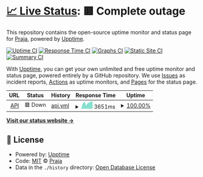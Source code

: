 # [📈 Live Status](https://status.praja.buzz): <!--live status--> **🟥 Complete outage**

This repository contains the open-source uptime monitor and status page for [Praja](https://praja.buzz), powered by [Upptime](https://github.com/upptime/upptime).

[![Uptime CI](https://github.com/praja/uptime/workflows/Uptime%20CI/badge.svg)](https://github.com/praja/uptime/actions?query=workflow%3A%22Uptime+CI%22)
[![Response Time CI](https://github.com/praja/uptime/workflows/Response%20Time%20CI/badge.svg)](https://github.com/praja/uptime/actions?query=workflow%3A%22Response+Time+CI%22)
[![Graphs CI](https://github.com/praja/uptime/workflows/Graphs%20CI/badge.svg)](https://github.com/praja/uptime/actions?query=workflow%3A%22Graphs+CI%22)
[![Static Site CI](https://github.com/praja/uptime/workflows/Static%20Site%20CI/badge.svg)](https://github.com/praja/uptime/actions?query=workflow%3A%22Static+Site+CI%22)
[![Summary CI](https://github.com/praja/uptime/workflows/Summary%20CI/badge.svg)](https://github.com/praja/uptime/actions?query=workflow%3A%22Summary+CI%22)

With [Upptime](https://upptime.js.org), you can get your own unlimited and free uptime monitor and status page, powered entirely by a GitHub repository. We use [Issues](https://github.com/praja/uptime/issues) as incident reports, [Actions](https://github.com/praja/uptime/actions) as uptime monitors, and [Pages](https://status.praja.buzz) for the status page.

<!--start: status pages-->
<!-- This summary is generated by Upptime (https://github.com/upptime/upptime) -->
<!-- Do not edit this manually, your changes will be overwritten -->
<!-- prettier-ignore -->
| URL | Status | History | Response Time | Uptime |
| --- | ------ | ------- | ------------- | ------ |
| <img alt="" src="https://favicons.githubusercontent.com/api.thecircleapp.in" height="13"> [API](https://api.thecircleapp.in) | 🟥 Down | [api.yml](https://github.com/praja/uptime/commits/HEAD/history/api.yml) | <details><summary><img alt="Response time graph" src="./graphs/api/response-time-week.png" height="20"> 3651ms</summary><br><a href="https://praja.github.io/uptime/history/api"><img alt="Response time 2591" src="https://img.shields.io/endpoint?url=https%3A%2F%2Fraw.githubusercontent.com%2Fpraja%2Fuptime%2FHEAD%2Fapi%2Fapi%2Fresponse-time.json"></a><br><a href="https://praja.github.io/uptime/history/api"><img alt="24-hour response time 6277" src="https://img.shields.io/endpoint?url=https%3A%2F%2Fraw.githubusercontent.com%2Fpraja%2Fuptime%2FHEAD%2Fapi%2Fapi%2Fresponse-time-day.json"></a><br><a href="https://praja.github.io/uptime/history/api"><img alt="7-day response time 3651" src="https://img.shields.io/endpoint?url=https%3A%2F%2Fraw.githubusercontent.com%2Fpraja%2Fuptime%2FHEAD%2Fapi%2Fapi%2Fresponse-time-week.json"></a><br><a href="https://praja.github.io/uptime/history/api"><img alt="30-day response time 2591" src="https://img.shields.io/endpoint?url=https%3A%2F%2Fraw.githubusercontent.com%2Fpraja%2Fuptime%2FHEAD%2Fapi%2Fapi%2Fresponse-time-month.json"></a><br><a href="https://praja.github.io/uptime/history/api"><img alt="1-year response time 2591" src="https://img.shields.io/endpoint?url=https%3A%2F%2Fraw.githubusercontent.com%2Fpraja%2Fuptime%2FHEAD%2Fapi%2Fapi%2Fresponse-time-year.json"></a></details> | <details><summary><a href="https://praja.github.io/uptime/history/api">100.00%</a></summary><a href="https://praja.github.io/uptime/history/api"><img alt="All-time uptime 100.00%" src="https://img.shields.io/endpoint?url=https%3A%2F%2Fraw.githubusercontent.com%2Fpraja%2Fuptime%2FHEAD%2Fapi%2Fapi%2Fuptime.json"></a><br><a href="https://praja.github.io/uptime/history/api"><img alt="24-hour uptime 100.00%" src="https://img.shields.io/endpoint?url=https%3A%2F%2Fraw.githubusercontent.com%2Fpraja%2Fuptime%2FHEAD%2Fapi%2Fapi%2Fuptime-day.json"></a><br><a href="https://praja.github.io/uptime/history/api"><img alt="7-day uptime 100.00%" src="https://img.shields.io/endpoint?url=https%3A%2F%2Fraw.githubusercontent.com%2Fpraja%2Fuptime%2FHEAD%2Fapi%2Fapi%2Fuptime-week.json"></a><br><a href="https://praja.github.io/uptime/history/api"><img alt="30-day uptime 100.00%" src="https://img.shields.io/endpoint?url=https%3A%2F%2Fraw.githubusercontent.com%2Fpraja%2Fuptime%2FHEAD%2Fapi%2Fapi%2Fuptime-month.json"></a><br><a href="https://praja.github.io/uptime/history/api"><img alt="1-year uptime 100.00%" src="https://img.shields.io/endpoint?url=https%3A%2F%2Fraw.githubusercontent.com%2Fpraja%2Fuptime%2FHEAD%2Fapi%2Fapi%2Fuptime-year.json"></a></details>

<!--end: status pages-->

[**Visit our status website →**](https://status.praja.buzz)

## 📄 License

- Powered by: [Upptime](https://github.com/upptime/upptime)
- Code: [MIT](./LICENSE) © [Praja](https://praja.buzz)
- Data in the `./history` directory: [Open Database License](https://opendatacommons.org/licenses/odbl/1-0/)
